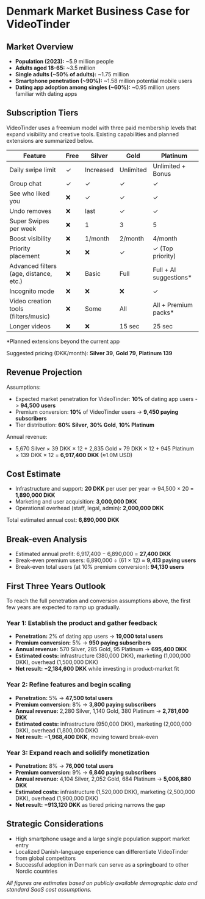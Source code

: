 # Denmark Market Business Case for VideoTinder

## Market Overview
- **Population (2023):** ~5.9 million people
- **Adults aged 18-65:** ~3.5 million
- **Single adults (\~50% of adults):** ~1.75 million
- **Smartphone penetration (\~90%):** ~1.58 million potential mobile users
- **Dating app adoption among singles (\~60%):** ~0.95 million users familiar with dating apps

## Subscription Tiers
VideoTinder uses a freemium model with three paid membership levels that expand visibility and creative tools. Existing capabilities and planned extensions are summarized below.

| Feature | Free | Silver | Gold | Platinum |
| --- | --- | --- | --- | --- |
| Daily swipe limit | ✓ | Increased | Unlimited | Unlimited + Bonus |
| Group chat | ✓ | ✓ | ✓ | ✓ |
| See who liked you | ❌ | ✓ | ✓ | ✓ |
| Undo removes | ❌ | last | ✓ | ✓ |
| Super Swipes per week | ❌ | 1 | 3 | 5 |
| Boost visibility | ❌ | 1/month | 2/month | 4/month |
| Priority placement | ❌ | ❌ | ✓ | ✓ (Top priority) |
| Advanced filters (age, distance, etc.) | ❌ | Basic | Full | Full + AI suggestions* |
| Incognito mode | ❌ | ❌ | ❌ | ✓ |
| Video creation tools (filters/music) | ❌ | Some | All | All + Premium packs* |
| Longer videos | ❌ | ❌ | 15 sec | 25 sec |

*Planned extensions beyond the current app

Suggested pricing (DKK/month): **Silver 39**, **Gold 79**, **Platinum 139**

## Revenue Projection
Assumptions:
- Expected market penetration for VideoTinder: **10%** of dating app users -> **94,500 users**
- Premium conversion: **10%** of VideoTinder users -> **9,450 paying subscribers**
- Tier distribution: **60% Silver**, **30% Gold**, **10% Platinum**

Annual revenue:
- 5,670 Silver × 39 DKK × 12 + 2,835 Gold × 79 DKK × 12 + 945 Platinum × 139 DKK × 12 = **6,917,400 DKK** (≈1.0M USD)

## Cost Estimate
- Infrastructure and support: **20 DKK** per user per year -> 94,500 × 20 = **1,890,000 DKK**
- Marketing and user acquisition: **3,000,000 DKK**
- Operational overhead (staff, legal, admin): **2,000,000 DKK**

Total estimated annual cost: **6,890,000 DKK**

## Break-even Analysis
- Estimated annual profit: 6,917,400 − 6,890,000 = **27,400 DKK**
- Break-even premium users: 6,890,000 ÷ (61 × 12) ≈ **9,413 paying users**
- Break-even total users (at 10% premium conversion): **94,130 users**

## First Three Years Outlook
To reach the full penetration and conversion assumptions above, the first few years are expected to ramp up gradually.

### Year 1: Establish the product and gather feedback
- **Penetration:** 2% of dating app users → **19,000 total users**
- **Premium conversion:** 5% → **950 paying subscribers**
- **Annual revenue:** 570 Silver, 285 Gold, 95 Platinum → **695,400 DKK**
- **Estimated costs:** infrastructure (380,000 DKK), marketing (1,000,000 DKK), overhead (1,500,000 DKK)
- **Net result:** **−2,184,600 DKK** while investing in product-market fit

### Year 2: Refine features and begin scaling
- **Penetration:** 5% → **47,500 total users**
- **Premium conversion:** 8% → **3,800 paying subscribers**
- **Annual revenue:** 2,280 Silver, 1,140 Gold, 380 Platinum → **2,781,600 DKK**
- **Estimated costs:** infrastructure (950,000 DKK), marketing (2,000,000 DKK), overhead (1,800,000 DKK)
- **Net result:** **−1,968,400 DKK**, moving toward break-even

### Year 3: Expand reach and solidify monetization
- **Penetration:** 8% → **76,000 total users**
- **Premium conversion:** 9% → **6,840 paying subscribers**
- **Annual revenue:** 4,104 Silver, 2,052 Gold, 684 Platinum → **5,006,880 DKK**
- **Estimated costs:** infrastructure (1,520,000 DKK), marketing (2,500,000 DKK), overhead (1,900,000 DKK)
- **Net result:** **−913,120 DKK** as tiered pricing narrows the gap

## Strategic Considerations
- High smartphone usage and a large single population support market entry
- Localized Danish-language experience can differentiate VideoTinder from global competitors
- Successful adoption in Denmark can serve as a springboard to other Nordic countries

*All figures are estimates based on publicly available demographic data and standard SaaS cost assumptions.*
